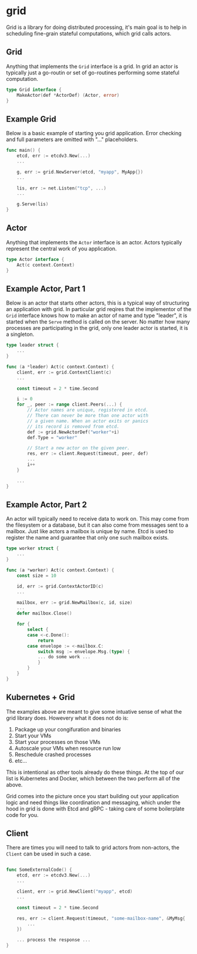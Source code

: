 grid
====

Grid is a library for doing distributed processing, it's main goal is to help
in scheduling fine-grain stateful computations, which grid calls actors.

## Grid
Anything that implements the `Grid` interface is a grid. In grid an actor
is typically just a go-routin or set of go-routines performing some stateful
computation.

```go
type Grid interface {
    MakeActor(def *ActorDef) (Actor, error)
}
```

## Example Grid
Below is a basic example of starting you grid application. Error checking and
full parameters are omitted with "..." placeholders.

```go
func main() {
    etcd, err := etcdv3.New(...)
    ...

    g, err := grid.NewServer(etcd, "myapp", MyApp{})
    ...

    lis, err := net.Listen("tcp", ...)
    ...

    g.Serve(lis)
}

```

## Actor
Anything that implements the `Actor` interface is an actor. Actors typically
represent the central work of you application.

```go
type Actor interface {
    Act(c context.Context)
}
```

## Example Actor, Part 1
Below is an actor that starts other actors, this is a typical way of structuring
an application with grid. In particular grid reqires that the implementor of
the `Grid` interface knows how to make an actor of name and type "leader", it
is started when the `Serve` method is called on the server. No matter how many
processes are participating in the grid, only one leader actor is started, it
is a singleton.

```go
type leader struct {
    ...
}

func (a *leader) Act(c context.Context) {
    client, err := grid.ContextClient(c)
    ...

    const timeout = 2 * time.Second

    i := 0
    for _, peer := range client.Peers(...) {
        // Actor names are unique, registered in etcd.
        // There can never be more than one actor with
        // a given name. When an actor exits or panics
        // its record is removed from etcd.
        def := grid.NewActorDef("worker"+i)
        def.Type = "worker"

        // Start a new actor on the given peer.
        res, err := client.Request(timeout, peer, def)
        ...
        i++
    }

    ...
}
```

## Example Actor, Part 2
An actor will typically need to receive data to work on. This may come
from the filesystem or a database, but it can also come from messages
sent to a mailbox. Just like actors a mailbox is unique by name. Etcd
is used to register the name and guarantee that only one such mailbox
exists.

```go
type worker struct {
    ...
}

func (a *worker) Act(c context.Context) {
    const size = 10

    id, err := grid.ContextActorID(c)
    ...

    mailbox, err := grid.NewMailbox(c, id, size)
    ...
    defer mailbox.Close()

    for {
        select {
        case <-c.Done():
            return
        case envelope := <-mailbox.C:
            switch msg := envelope.Msg.(type) {
            ... do some work ...
            }
        }
    }
}
```

## Kubernetes + Grid
The examples above are meant to give some intuative sense of what the grid
library does. Howevery what it does not do is:

 1. Package up your congifuration and binaries
 1. Start your VMs
 1. Start your processes on those VMs
 1. Autoscale your VMs when resource run low
 1. Reschedule crashed processes
 1. etc...

This is intentional as other tools already do these things. At the top of
our list is Kubernetes and Docker, which between the two perform all of the
above.

Grid comes into the picture once you start building out your application logic
and need things like coordination and messaging, which under the hood in grid
is done with Etcd and gRPC - taking care of some boilerplate code for you.

## Client
There are times you will need to talk to grid actors from non-actors, the
`Client` can be used in such a case.

```go

func SomeExternalCode() {
    etcd, err := etcdv3.New(...)
    ...

    client, err := grid.NewClient("myapp", etcd)
    ...

    const timeout = 2 * time.Second

    res, err := client.Request(timeout, "some-mailbox-name", &MyMsg{
        ...
    })

    ... process the response ...
}
```